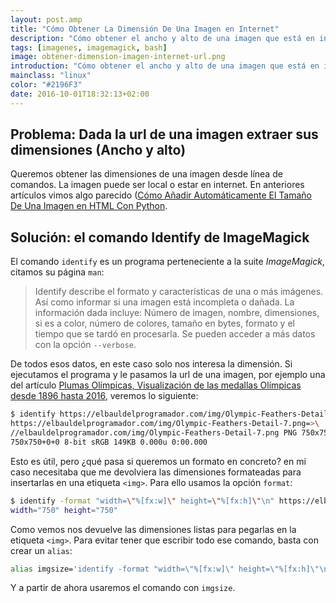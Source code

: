 ```yaml
---
layout: post.amp
title: "Cómo Obtener La Dimensión De Una Imagen en Internet"
description: "Cómo obtener el ancho y alto de una imagen que está en internet desde línea de comandos"
tags: [imagenes, imagemagick, bash]
image: obtener-dimension-imagen-internet-url.png
introduction: "Cómo obtener el ancho y alto de una imagen que está en internet desde línea de comandos"
mainclass: "linux"
color: "#2196F3"
date: 2016-10-01T18:32:13+02:00
---
```




## Problema: Dada la url de una imagen extraer sus dimensiones (Ancho y alto)

Queremos obtener las dimensiones de una imagen desde línea de comandos. La imagen puede ser local o estar en internet.  En anteriores artículos vimos algo parecido ([Cómo Añadir Automáticamente El Tamaño De Una Imagen en HTML Con Python](https://elbauldelprogramador.com/como-anadir-automaticamente-el-tamao-de-una-imagen-en-html-con-python/ "Cómo Añadir Automáticamente El Tamaño De Una Imagen en HTML Con Python").

<!--more-->

## Solución: el comando Identify de ImageMagick

El comando `identify` es un programa perteneciente a la suite _ImageMagick_, citamos su página `man`:

> Identify describe el formato y características de una o más imágenes. Así como informar si una imagen está incompleta o dañada. La información dada incluye: Número de imagen, nombre, dimensiones, si es a color, número de colores, tamaño en bytes, formato y el tiempo que se tardó en procesarla. Se pueden acceder a más datos con la opción `--verbose`.

De todos esos datos, en este caso solo nos interesa la dimensión. Si ejecutamos el programa y le pasamos la url de una imagen, por ejemplo una del artículo [Plumas Olímpicas, Visualización de las medallas Olímpicas desde 1896 hasta 2016](https://elbauldelprogramador.com/las-medallas-de-oro-en-las-olimpiadas-desde-1896-visualizadas/ "Plumas Olímpicas, Visualización de las medallas Olímpicas desde 1896 hasta 2016"), veremos lo siguiente:

```bash
$ identify https://elbauldelprogramador.com/img/Olympic-Feathers-Detail-7.png
https://elbauldelprogramador.com/img/Olympic-Feathers-Detail-7.png=>\
//elbauldelprogramador.com/img/Olympic-Feathers-Detail-7.png PNG 750x750\
750x750+0+0 8-bit sRGB 149KB 0.000u 0:00.000
```

Esto es útil, pero ¿qué pasa si queremos un formato en concreto? en mi caso necesitaba que me devolviera las dimensiones formateadas para insertarlas en una etiqueta `<img>`. Para ello usamos la opción `format`:

```bash
$ identify -format "width=\"%[fx:w]\" height=\"%[fx:h]\"\n" https://elbauldelprogramador.com/img/Olympic-Feathers-Detail-7.png
width="750" height="750"
```

Como vemos nos devuelve las dimensiones listas para pegarlas en la etiqueta `<img>`. Para evitar tener que escribir todo ese comando, basta con crear un `alias`:

```bash
alias imgsize='identify -format "width=\"%[fx:w]\" height=\"%[fx:h]\"\n"'
```

Y a partir de ahora usaremos el comando con `imgsize`.
